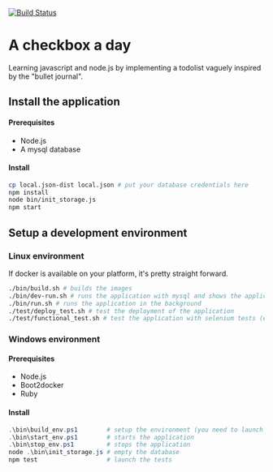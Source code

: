 [![Build Status](https://travis-ci.org/thomaslule/a-checkbox-a-day.svg)](https://travis-ci.org/thomaslule/a-checkbox-a-day)

# A checkbox a day

Learning javascript and node.js by implementing a todolist vaguely inspired by the "bullet journal".

## Install the application

#### Prerequisites

- Node.js
- A mysql database

#### Install

```` bash
cp local.json-dist local.json # put your database credentials here
npm install
node bin/init_storage.js
npm start
````

## Setup a development environment

### Linux environment

If docker is available on your platform, it's pretty straight forward.

```` bash
./bin/build.sh # builds the images
./bin/dev-run.sh # runs the application with mysql and shows the application output
./bin/run.sh # runs the application in the background
./test/deploy_test.sh # test the deployment of the application
./test/functional_test.sh # test the application with selenium tests (everything still in docker, you have nothing to do)
````

### Windows environment

#### Prerequisites

- Node.js
- Boot2docker
- Ruby

#### Install

```` powershell
.\bin\build_env.ps1        # setup the environment (you need to launch this only once)
.\bin\start_env.ps1        # starts the application
.\bin\stop_env.ps1         # stops the application
node .\bin\init_storage.js # empty the database
npm test                   # launch the tests
````
